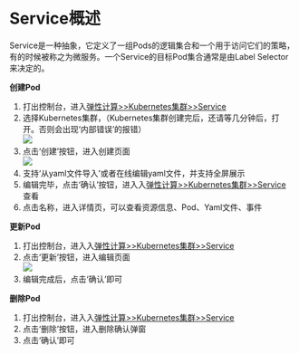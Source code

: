 # Service概述  
Service是一种抽象，它定义了一组Pods的逻辑集合和一个用于访问它们的策略，有的时候被称之为微服务。一个Service的目标Pod集合通常是由Label Selector 来决定的。  

**创建Pod**    
1. 打出控制台，进入[弹性计算>>Kubernetes集群>>Service](https://cns-console.jdcloud.com/host/kubernetesservice/list)  
2. 选择Kubernetes集群，（Kubernetes集群创建完后，还请等几分钟后，打开。否则会出现‘内部错误’的报错）  
![](https://github.com/jdcloudcom/cn/blob/edit/image/Elastic-Compute/JCS-for-Kubernetes/Deployment选择集群.png)  
3. 点击‘创建’按钮，进入创建页面  
![](https://github.com/jdcloudcom/cn/blob/edit/image/Elastic-Compute/JCS-for-Kubernetes/创建Deployment.png)    
4. 支持‘从yaml文件导入’或者在线编辑yaml文件，并支持全屏展示  
5. 编辑完毕，点击‘确认’按钮，进入入[弹性计算>>Kubernetes集群>>Service](https://cns-console.jdcloud.com/host/kubernetesservice/list)  查看  
6. 点击名称，进入详情页，可以查看资源信息、Pod、Yaml文件、事件  

**更新Pod**    
1. 打出控制台，进入入[弹性计算>>Kubernetes集群>>Service](https://cns-console.jdcloud.com/host/kubernetesservice/list)  
2. 点击‘更新’按钮，进入编辑页面  
![](https://github.com/jdcloudcom/cn/blob/edit/image/Elastic-Compute/JCS-for-Kubernetes/更新Service.png)  
3. 编辑完成后，点击‘确认’即可   

**删除Pod**    
1. 打出控制台，进入入[弹性计算>>Kubernetes集群>>Service](https://cns-console.jdcloud.com/host/kubernetesservice/list)    
2. 点击‘删除’按钮，进入删除确认弹窗  
3. 点击‘确认’即可  

